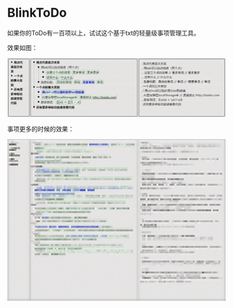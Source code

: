 # BlinkToDo
如果你的ToDo有一百项以上，试试这个基于txt的轻量级事项管理工具。

效果如图：

![](example_0.png)

事项更多的时候的效果：

![](example_1.png)
